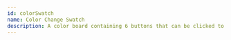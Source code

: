 ```yaml
---
id: colorSwatch
name: Color Change Swatch
description: A color board containing 6 buttons that can be clicked to update a state representing color.
---
```

